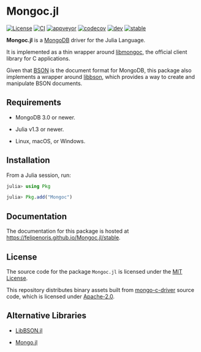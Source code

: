 
# Mongoc.jl

[![License][license-img]](LICENSE)
[![CI][ci-img]][ci-url]
[![appveyor][appveyor-img]][appveyor-url]
[![codecov][codecov-img]][codecov-url]
[![dev][docs-dev-img]][docs-dev-url]
[![stable][docs-stable-img]][docs-stable-url]

[license-img]: http://img.shields.io/badge/license-MIT-brightgreen.svg?style=flat-square
[ci-img]: https://github.com/felipenoris/Mongoc.jl/workflows/CI/badge.svg
[ci-url]: https://github.com/felipenoris/Mongoc.jl/actions?query=workflow%3ACI
[appveyor-img]: https://img.shields.io/appveyor/ci/felipenoris/mongoc-jl/master.svg?logo=appveyor&label=Windows&style=flat-square
[appveyor-url]: https://ci.appveyor.com/project/felipenoris/mongoc-jl/branch/master
[codecov-img]: https://img.shields.io/codecov/c/github/felipenoris/Mongoc.jl/master.svg?label=codecov&style=flat-square
[codecov-url]: http://codecov.io/github/felipenoris/Mongoc.jl?branch=master
[docs-dev-img]: https://img.shields.io/badge/docs-dev-blue.svg?style=flat-square
[docs-dev-url]: https://felipenoris.github.io/Mongoc.jl/dev
[docs-stable-img]: https://img.shields.io/badge/docs-stable-blue.svg?style=flat-square
[docs-stable-url]: https://felipenoris.github.io/Mongoc.jl/stable

**Mongoc.jl** is a [MongoDB](https://www.mongodb.com/) driver for the Julia Language.

It is implemented as a thin wrapper around [libmongoc](http://mongoc.org/), the official client library for C applications.

Given that [BSON](http://bsonspec.org/) is the document format for MongoDB,
this package also implements a wrapper around [libbson](http://mongoc.org/libbson/current/index.html),
which provides a way to create and manipulate BSON documents.

## Requirements

* MongoDB 3.0 or newer.

* Julia v1.3 or newer.

* Linux, macOS, or Windows.

## Installation

From a Julia session, run:

```julia
julia> using Pkg

julia> Pkg.add("Mongoc")
```

## Documentation

The documentation for this package is hosted at https://felipenoris.github.io/Mongoc.jl/stable.

## License

The source code for the package `Mongoc.jl` is licensed under the [MIT License](https://github.com/felipenoris/Mongoc.jl/blob/master/LICENSE).

This repository distributes binary assets built from [mongo-c-driver](https://github.com/mongodb/mongo-c-driver) source code,
which is licensed under [Apache-2.0](https://github.com/mongodb/mongo-c-driver/blob/master/COPYING).

## Alternative Libraries

* [LibBSON.jl](https://github.com/ScottPJones/LibBSON.jl.git)

* [Mongo.jl](https://github.com/ScottPJones/Mongo.jl.git)
